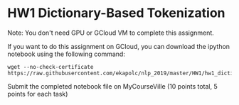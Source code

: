 # HW1 Dictionary-Based Tokenization #

Note: You don't need GPU or GCloud VM to complete this assignment. 

If you want to do this assignment on GCloud, you can download the ipython notebook using the following command:

```
wget --no-check-certificate https://raw.githubusercontent.com/ekapolc/nlp_2019/master/HW1/hw1_dictionary_based_tokenization.ipynb 
```

Submit the completed notebook file on MyCourseVille (10 points total, 5 points for each task)



